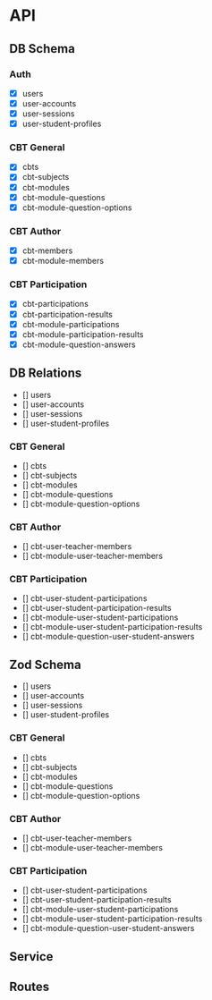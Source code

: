 # API

## DB Schema

### Auth

- [x] users
- [x] user-accounts
- [x] user-sessions
- [x] user-student-profiles

### CBT General

- [x] cbts
- [x] cbt-subjects
- [x] cbt-modules
- [x] cbt-module-questions
- [x] cbt-module-question-options

### CBT Author

- [x] cbt-members
- [x] cbt-module-members

### CBT Participation

- [x] cbt-participations
- [x] cbt-participation-results
- [x] cbt-module-participations
- [x] cbt-module-participation-results
- [x] cbt-module-question-answers

## DB Relations

- [] users
- [] user-accounts
- [] user-sessions
- [] user-student-profiles

### CBT General

- [] cbts
- [] cbt-subjects
- [] cbt-modules
- [] cbt-module-questions
- [] cbt-module-question-options

### CBT Author

- [] cbt-user-teacher-members
- [] cbt-module-user-teacher-members

### CBT Participation

- [] cbt-user-student-participations
- [] cbt-user-student-participation-results
- [] cbt-module-user-student-participations
- [] cbt-module-user-student-participation-results
- [] cbt-module-question-user-student-answers

## Zod Schema

- [] users
- [] user-accounts
- [] user-sessions
- [] user-student-profiles

### CBT General

- [] cbts
- [] cbt-subjects
- [] cbt-modules
- [] cbt-module-questions
- [] cbt-module-question-options

### CBT Author

- [] cbt-user-teacher-members
- [] cbt-module-user-teacher-members

### CBT Participation

- [] cbt-user-student-participations
- [] cbt-user-student-participation-results
- [] cbt-module-user-student-participations
- [] cbt-module-user-student-participation-results
- [] cbt-module-question-user-student-answers

## Service

## Routes
